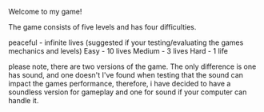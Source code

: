 Welcome to my game!

The game consists of five levels and has four difficulties.

peaceful - infinite lives (suggested if your testing/evaluating the games mechanics and levels)
Easy - 10 lives
Medium - 3 lives
Hard - 1 life

please note, there are two versions of the game. The only difference is one has sound, and one doesn't
I've found when testing that the sound can impact the games performance, therefore, i have decided to have a 
soundless version for gameplay and one for sound if your computer can handle it.